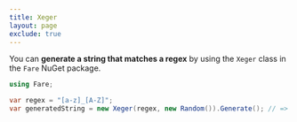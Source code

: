 ```yaml
---
title: Xeger
layout: page
exclude: true
---
```


You can **generate a string that matches a regex** by using the `Xeger` class in the `Fare` NuGet package.
```csharp
using Fare;

var regex = "[a-z]_[A-Z]";
var generatedString = new Xeger(regex, new Random()).Generate(); // => "b_Q"
```